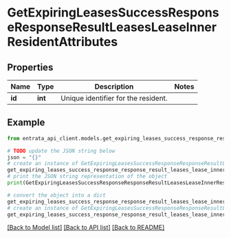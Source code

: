 # GetExpiringLeasesSuccessResponseResponseResultLeasesLeaseInnerResidentAttributes


## Properties

Name | Type | Description | Notes
------------ | ------------- | ------------- | -------------
**id** | **int** | Unique identifier for the resident. | 

## Example

```python
from entrata_api_client.models.get_expiring_leases_success_response_response_result_leases_lease_inner_resident_attributes import GetExpiringLeasesSuccessResponseResponseResultLeasesLeaseInnerResidentAttributes

# TODO update the JSON string below
json = "{}"
# create an instance of GetExpiringLeasesSuccessResponseResponseResultLeasesLeaseInnerResidentAttributes from a JSON string
get_expiring_leases_success_response_response_result_leases_lease_inner_resident_attributes_instance = GetExpiringLeasesSuccessResponseResponseResultLeasesLeaseInnerResidentAttributes.from_json(json)
# print the JSON string representation of the object
print(GetExpiringLeasesSuccessResponseResponseResultLeasesLeaseInnerResidentAttributes.to_json())

# convert the object into a dict
get_expiring_leases_success_response_response_result_leases_lease_inner_resident_attributes_dict = get_expiring_leases_success_response_response_result_leases_lease_inner_resident_attributes_instance.to_dict()
# create an instance of GetExpiringLeasesSuccessResponseResponseResultLeasesLeaseInnerResidentAttributes from a dict
get_expiring_leases_success_response_response_result_leases_lease_inner_resident_attributes_from_dict = GetExpiringLeasesSuccessResponseResponseResultLeasesLeaseInnerResidentAttributes.from_dict(get_expiring_leases_success_response_response_result_leases_lease_inner_resident_attributes_dict)
```
[[Back to Model list]](../README.md#documentation-for-models) [[Back to API list]](../README.md#documentation-for-api-endpoints) [[Back to README]](../README.md)


